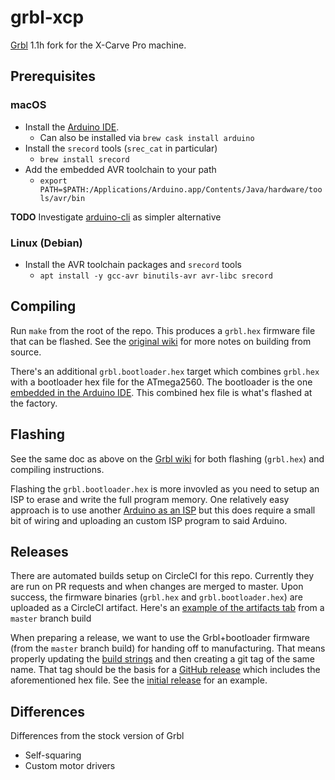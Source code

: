 # grbl-xcp

[Grbl](https://github.com/gnea/grbl) 1.1h fork for the X-Carve Pro machine.

## Prerequisites

### macOS

* Install the [Arduino IDE](https://www.arduino.cc/en/Main/Software).
  - Can also be installed via `brew cask install arduino`
* Install the `srecord` tools (`srec_cat` in particular)
  - `brew install srecord`
* Add the embedded AVR toolchain to your path
  - `export PATH=$PATH:/Applications/Arduino.app/Contents/Java/hardware/tools/avr/bin`

**TODO** Investigate [arduino-cli](https://github.com/arduino/arduino-cli) as simpler alternative

### Linux (Debian)

* Install the AVR toolchain packages and `srecord` tools
  - `apt install -y gcc-avr binutils-avr avr-libc srecord`

## Compiling

Run `make` from the root of the repo. This produces a `grbl.hex` firmware file that can be flashed. See the [original wiki](https://github.com/gnea/grbl/wiki/Compiling-Grbl) for more notes on building from source.

There's an additional `grbl.bootloader.hex` target which combines `grbl.hex` with a bootloader hex file for the ATmega2560. The bootloader is the one [embedded in the Arduino IDE](https://wspublishing.net/avr-c/restoring-arduino-mega-bootloader/). This combined hex file is what's flashed at the factory.

## Flashing

See the same doc as above on the [Grbl wiki](https://github.com/gnea/grbl/wiki/Compiling-Grbl#via-the-arduino-ide-all-platforms-recommended-for-all-users)
for both flashing (`grbl.hex`) and compiling instructions.

Flashing the `grbl.bootloader.hex` is more invovled as you need to setup an ISP to erase and write the full program memory. One relatively easy approach is to use another [Arduino as an ISP](https://www.arduino.cc/en/Tutorial/BuiltInExamples/ArduinoISP) but this does require a small bit of wiring and uploading an custom ISP program to said Arduino.

## Releases

There are automated builds setup on CircleCI for this repo. Currently they are run on PR requests and when changes are merged to master. Upon success, the firmware binaries (`grbl.hex` and `grbl.bootloader.hex`) are uploaded as a CircleCI artifact. Here's an [example of the artifacts tab](https://app.circleci.com/pipelines/github/inventables/grbl-xcp/14/workflows/925d508a-5c7a-4c85-98ef-4215e30a4f6f/jobs/15/artifacts) from a `master` branch build

When preparing a release, we want to use the Grbl+bootloader firmware (from the `master` branch build) for handing off to manufacturing. That means properly updating
the [build strings](https://github.com/inventables/grbl-xcp/blob/master/grbl/grbl.h#L26) and then creating a git tag of the same name. That tag should be the basis for a [GitHub release](https://github.com/inventables/grbl-xcp/releases) which includes the aforementioned hex file. See the [initial release](https://github.com/inventables/grbl-xcp/releases/tag/v1.1h-XCP.20200804) for an example.

## Differences

Differences from the stock version of Grbl

* Self-squaring
* Custom motor drivers

